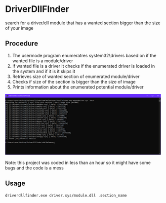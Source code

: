 # DriverDllFInder
search for a driver/dll module that has a wanted section bigger than the size of your image

## Procedure
1. The usermode program enumeratres system32\drivers based on if the wanted file is a module/driver
2. If wanted file is a driver it checks if the enumerated driver is loaded in the system and if it is it skips it
3. Retrieves size of wanted section of enumerated module/driver
4. Checks if size of the section is bigger than the size of image
5. Prints information about the enumerated potential module/driver

![Console Example](./demo.png)

Note: this project was coded in less than an hour so it might have some bugs and the code is a mess

## Usage
```driverdllfinder.exe driver.sys/module.dll .section_name```
